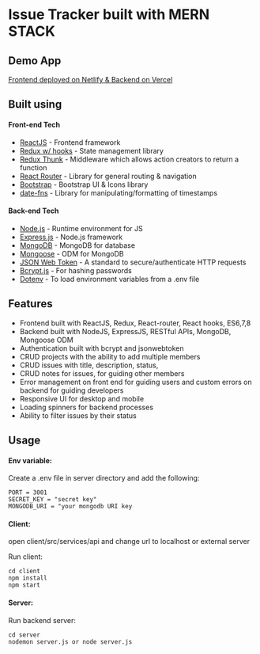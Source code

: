 # Issue Tracker built with MERN STACK

## Demo App

[Frontend deployed on Netlify & Backend on Vercel](https://bb-issuetracker.netlify.app/issues/619341b53b3f510016b773cc)

## Built using

#### Front-end Tech

- [ReactJS](https://reactjs.org/) - Frontend framework
- [Redux w/ hooks](https://redux.js.org/) - State management library
- [Redux Thunk](https://github.com/reduxjs/redux-thunk) - Middleware which allows action creators to return a function
- [React Router](https://reactrouter.com/) - Library for general routing & navigation
- [Bootstrap](https://getbootstrap.com/) - Bootstrap UI & Icons library
- [date-fns](https://date-fns.org/) - Library for manipulating/formatting of timestamps

#### Back-end Tech

- [Node.js](https://nodejs.org/en/) - Runtime environment for JS
- [Express.js](https://expressjs.com/) - Node.js framework
- [MongoDB](https://www.mongodb.com/) - MongoDB for database
- [Mongoose](https://mongoosejs.com/docs/) - ODM for MongoDB
- [JSON Web Token](https://jwt.io/) - A standard to secure/authenticate HTTP requests
- [Bcrypt.js](https://www.npmjs.com/package/bcryptjs) - For hashing passwords
- [Dotenv](https://www.npmjs.com/package/dotenv) - To load environment variables from a .env file

## Features

-	Frontend built with ReactJS, Redux, React-router, React hooks, ES6,7,8
-	Backend built with NodeJS, ExpressJS, RESTful APIs, MongoDB, Mongoose ODM
-	Authentication built with bcrypt and jsonwebtoken
-	CRUD projects with the ability to add multiple members
-	CRUD issues with title, description, status, 
-	CRUD notes for issues, for guiding other members
-	Error management on front end for guiding users and custom errors on backend for guiding developers
-	Responsive UI for desktop and mobile
-	Loading spinners for backend processes
-	Ability to filter issues by their status

## Usage


#### Env variable:

Create a .env file in server directory and add the following:

```
PORT = 3001
SECRET_KEY = "secret key"
MONGODB_URI = "your mongodb URI key
```

#### Client:
open client/src/services/api and change url to localhost or external server

Run client:

```
cd client
npm install
npm start
```

#### Server:

Run backend server:
```
cd server
nodemon server.js or node server.js
```

